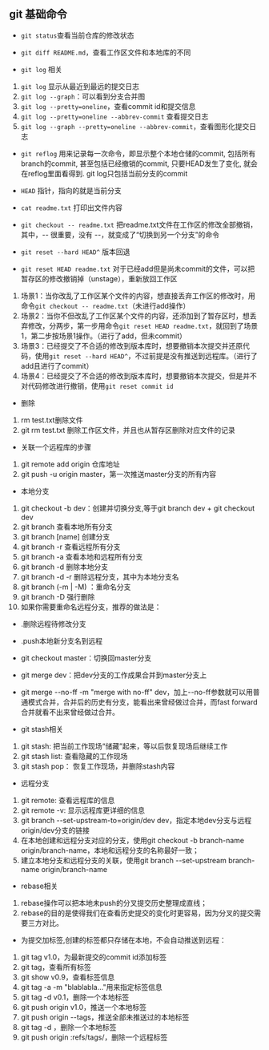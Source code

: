 ## git 基础命令

+ ```git status```查看当前仓库的修改状态

+ ```git diff README.md```，查看工作区文件和本地库的不同

+ ```git log``` 相关
 1. ```git log``` 显示从最近到最远的提交日志
 2. ```git log --graph```：可以看到分支合并图
 3. ```git log --pretty=oneline```，查看commit id和提交信息
 4. ```git log --pretty=oneline --abbrev-commit``` 查看提交日志
 5. ```git log --graph --pretty=oneline --abbrev-commit```，查看图形化提交日志

+ ```git reflog``` 用来记录每一次命令，即显示整个本地仓储的commit, 包括所有branch的commit, 甚至包括已经撤销的commit, 只要HEAD发生了变化, 就会在reflog里面看得到. git log只包括当前分支的commit

+ ```HEAD``` 指针，指向的就是当前分支

+ ```cat readme.txt``` 打印出文件内容

+ ```git checkout -- readme.txt``` 把readme.txt文件在工作区的修改全部撤销，其中，-- 很重要，没有 --，就变成了“切换到另一个分支”的命令

+ ```git reset --hard HEAD^``` 版本回退

+ ```git reset HEAD readme.txt``` 对于已经add但是尚未commit的文件，可以把暂存区的修改撤销掉（unstage），重新放回工作区
 1. 场景1：当你改乱了工作区某个文件的内容，想直接丢弃工作区的修改时，用命令```git checkout -- readme.txt```（未进行add操作）
 2. 场景2：当你不但改乱了工作区某个文件的内容，还添加到了暂存区时，想丢弃修改，分两步，第一步用命令```git reset HEAD readme.txt```，就回到了场景1，第二步按场景1操作。（进行了add，但未commit）
 3. 场景3：已经提交了不合适的修改到版本库时，想要撤销本次提交并还原代码，使用```git reset --hard HEAD^```，不过前提是没有推送到远程库。（进行了add且进行了commit）
 4. 场景4：已经提交了不合适的修改到版本库时，想要撤销本次提交，但是并不对代码修改进行撤销，使用```git reset commit id ```

+ 删除
 1. rm test.txt删除文件
 2. git rm test.txt 删除工作区文件，并且也从暂存区删除对应文件的记录

+ 关联一个远程库的步骤
 1. git remote add origin 仓库地址
 2. git push -u origin master，第一次推送master分支的所有内容

+ 本地分支
 1. git checkout -b dev：创建并切换分支,等于git branch dev + git checkout dev
 2. git branch			查看本地所有分支
 3. git branch [name] 		创建分支
 4. git branch -r			查看远程所有分支
 5. git branch -a			查看本地和远程所有分支
 6. git branch -d <branchname>	删除本地分支
 7. git branch -d -r <branchname>	删除远程分支，其中<branchname>为本地分支名
 8. git branch (-m | -M) <oldbranch> <newbranch>：重命名分支
 9. git branch -D <name>强行删除
 10. 如果你需要重命名远程分支，推荐的做法是：
  + .删除远程待修改分支
  + .push本地新分支名到远程

+ git checkout master：切换回master分支

+ git merge dev：把dev分支的工作成果合并到master分支上

+ git merge --no-ff -m "merge with no-ff" dev，加上--no-ff参数就可以用普通模式合并，合并后的历史有分支，能看出来曾经做过合并，而fast forward合并就看不出来曾经做过合并。

+ git stash相关
 1. git stash:	把当前工作现场“储藏”起来，等以后恢复现场后继续工作
 2. git stash list: 查看隐藏的工作现场
 3. git stash pop：	恢复工作现场，并删除stash内容

+ 远程分支
 1. git remote:	查看远程库的信息
 2. git remote -v:	显示远程库更详细的信息
 3. git branch --set-upstream-to=origin/dev dev，指定本地dev分支与远程origin/dev分支的链接
 4. 在本地创建和远程分支对应的分支，使用git checkout -b branch-name origin/branch-name，本地和远程分支的名称最好一致；
 5. 建立本地分支和远程分支的关联，使用git branch --set-upstream branch-name origin/branch-name

+ rebase相关
 1. rebase操作可以把本地未push的分叉提交历史整理成直线；
 2. rebase的目的是使得我们在查看历史提交的变化时更容易，因为分叉的提交需要三方对比。

+ 为提交加标签,创建的标签都只存储在本地，不会自动推送到远程：
 1. git tag v1.0，为最新提交的commit id添加标签
 2. git tag，查看所有标签
 3. git show v0.9，查看标签信息
 4. git tag -a <tagname> -m "blablabla..."用来指定标签信息
 5. git tag -d v0.1，删除一个本地标签
 6. git push origin v1.0，推送一个本地标签
 7. git push origin --tags，推送全部未推送过的本地标签
 8. git tag -d <tagname>，删除一个本地标签
 9. git push origin :refs/tags/<tagname>，删除一个远程标签
